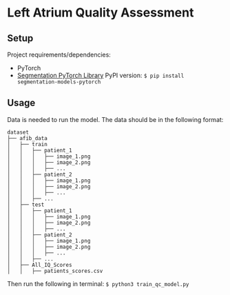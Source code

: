 # Left Atrium Quality Assessment


## Setup
Project requirements/dependencies:
- PyTorch
- [Segmentation PyTorch Library](https://github.com/qubvel/segmentation_models.pytorch)
PyPI version:
`$ pip install segmentation-models-pytorch`

## Usage
Data is needed to run the model. The data should be in the following format:
```
dataset
├── afib_data
│   ├── train
│   │   ├── patient_1
│   │   │   ├── image_1.png
│   │   │   ├── image_2.png
│   │   │   ├── ...
│   │   ├── patient_2
│   │   │   ├── image_1.png
│   │   │   ├── image_2.png
│   │   │   ├── ...
│   │   ├── ...
│   ├── test
│   │   ├── patient_1
│   │   │   ├── image_1.png
│   │   │   ├── image_2.png
│   │   │   ├── ...
│   │   ├── patient_2
│   │   │   ├── image_1.png
│   │   │   ├── image_2.png
│   │   │   ├── ...
│   │   ├── ...
│   ├── All_IQ_Scores
│   │   ├── patients_scores.csv
```
Then run the following in terminal:
`$ python3 train_qc_model.py`

